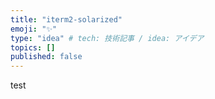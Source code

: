 ```yaml
---
title: "iterm2-solarized"
emoji: "✨"
type: "idea" # tech: 技術記事 / idea: アイデア
topics: []
published: false
---
```


test
